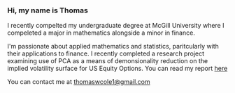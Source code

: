 ### Hi, my name is Thomas


I recently compelted my undergraduate degree at McGill University where I compeleted a major in mathematics alongside a minor in finance. 

I'm passionate about applied mathematics and statistics, paritcularly with their applications to finance. I recently completed a research project examining use of PCA as a means of demonsionality reduction on the implied volatility surface for US Equity Options. You can read my report [here](https://github.com/thomaswcole/math-410/tree/main)

You can contact me at [thomaswcole1@gmail.com](mailto:thomaswcole1@gmail.com)

<!--s
**thomaswcole/thomaswcole** is a ✨ _special_ ✨ repository because its `README.md` (this file) appears on your GitHub profile.

Here are some ideas to get you started:

- 🔭 I’m currently working on ...
- 🌱 I’m currently learning ...
- 👯 I’m looking to collaborate on ...
- 🤔 I’m looking for help with ...
- 💬 Ask me about ...
- 📫 How to reach me: ...
- 😄 Pronouns: ...
- ⚡ Fun fact: ...
-->
